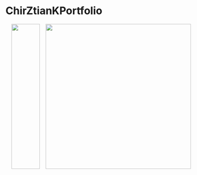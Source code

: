 # ChirZtianKPortfolio

<!-- ![](https://github.com/brunomaruya/ChirZtianKPortfolio/blob/staging/gifs/Desktop.gif)

![](https://github.com/brunomaruya/ChirZtianKPortfolio/blob/staging/gifs/Mobile.gif)
 -->
 
<div align="center">
  <div style="display: flex; ">  
    <img height="395px" align="top" width="70%" src="https://github.com/brunomaruya/ChirZtianKPortfolio/blob/staging/gifs/Desktop.gif" />
    <img height="395px" src="https://github.com/brunomaruya/ChirZtianKPortfolio/blob/staging/gifs/Mobile.gif" />
  </div>
</div>
